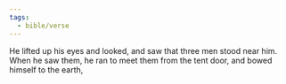 ```yaml
---
tags:
  - bible/verse
---
```

He lifted up his eyes and looked, and saw that three men stood near him. When he saw them, he ran to meet them from the tent door, and bowed himself to the earth,